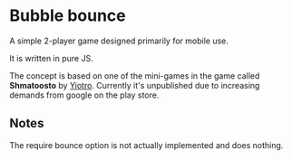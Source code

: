 # Bubble bounce

A simple 2-player game designed primarily for mobile use.

It is written in pure JS.

The concept is based on one of the mini-games in the game called **Shmatoosto** by [Yiotro](https://yiotro.com/about/). Currently it's unpublished due to increasing demands from google on the play store. 

## Notes

The require bounce option is not actually implemented and does nothing.

